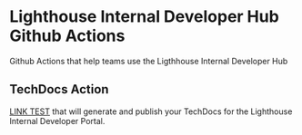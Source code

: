 # Lighthouse Internal Developer Hub Github Actions

Github Actions that help teams use the Ligthhouse Internal Developer Hub

## TechDocs Action

[LINK TEST](testsite.com) that will generate and publish your TechDocs for the Lighthouse Internal Developer Portal.